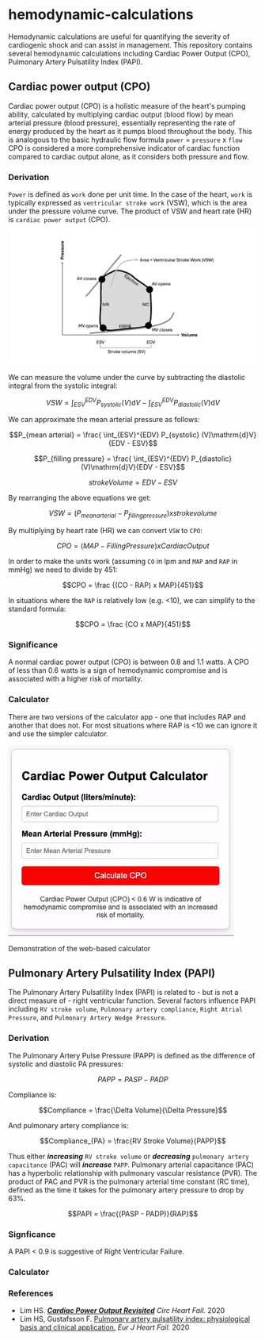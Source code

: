 # hemodynamic-calculations
Hemodynamic calculations are useful for quantifying the severity of cardiogenic shock and can assist in management.
This repository contains several hemodynamic calculations including Cardiac Power Output (CPO), Pulmonary Artery Pulsatility Index (PAPI).

## Cardiac power output (CPO)
Cardiac power output (CPO) is a holistic measure of the heart's pumping ability, calculated by multiplying cardiac output (blood flow) by mean arterial pressure (blood pressure), essentially representing the rate of energy produced by the heart as it pumps blood throughout the body. This is analogous to the basic hydraulic flow formula `power` = `pressure` x `flow` CPO is considered a more comprehensive indicator of cardiac function compared to cardiac output alone, as it considers both pressure and flow.

### Derivation
`Power` is defined as `work` done per unit time. In the case of the heart, `work` is typically expressed as `ventricular stroke work` (VSW), which is the area under the pressure volume curve. The product of VSW and heart rate (HR) is `cardiac power output` (CPO).
![](https://github.com/nickmmark/hemodynamic-calculations/blob/main/cardiac_stroke_work_figure.png)

We can measure the volume under the curve by subtracting the diastolic integral from the systolic integral:
```math
VSW = \int_{ESV}^{EDV} P_{systolic} (V)\mathrm{d}V - \int_{ESV}^{EDV} P_{diastolic} (V)\mathrm{d}V
```
We can approximate the mean arterial pressure as follows:
```math
P_{mean arterial} = \frac{ \int_{ESV}^{EDV} P_{systolic} (V)\mathrm{d}V}{EDV - ESV}
```


```math
P_{filling pressure} = \frac{ \int_{ESV}^{EDV} P_{diastolic} (V)\mathrm{d}V}{EDV - ESV}
```



```math
stroke Volume = EDV - ESV
```
By rearranging the above equations we get:
```math
VSW = (P_{mean arterial} - P_{filling pressure}) x stroke volume
```

By multiplying by heart rate (HR) we can convert `VSW` to `CPO`:
```math
CPO = (MAP - {Filling Pressure}) x {Cardiac Output}
```

In order to make the units work (assuming `CO` in lpm and `MAP` and `RAP` in mmHg) we need to divide by 451:
```math
CPO = \frac {(CO - RAP) x MAP}{451}
```

In situations where the `RAP` is relatively low (e.g. <10), we can simplify to the standard formula:
```math
CPO = \frac {CO x MAP}{451}
```

### Significance
A normal cardiac power output (CPO) is between 0.8 and 1.1 watts.
A CPO of less than 0.6 watts is a sign of hemodynamic compromise and is associated with a higher risk of mortality.

### Calculator
There are two versions of the calculator app - one that includes RAP and another that does not. For most situations where RAP is <10 we can ignore it and use the simpler calculator.


![](https://github.com/nickmmark/hemodynamic-calculations/blob/main/CPO_calculator_demo.gif)

Demonstration of the web-based calculator



## Pulmonary Artery Pulsatility Index (PAPI)
The Pulmonary Artery Pulsatility Index (PAPI) is related to - but is not a direct measure of - right ventricular function. Several factors influence PAPI including `RV stroke volume`, `Pulmonary artery compliance`, `Right Atrial Pressure`, and `Pulmonary Artery Wedge Pressure`.

### Derivation
The Pulmonary Artery Pulse Pressure (PAPP) is defined as the difference of systolic and diastolic PA pressures:
```math
PAPP = PASP - PADP
```

Compliance is:
```math
Compliance = \frac{\Delta Volume}{\Delta Pressure}
```

And pulmonary artery compliance is:
```math
Compliance_{PA} = \frac{RV Stroke Volume}{PAPP}
```

Thus either ***increasing*** `RV stroke volume` or ***decreasing*** `pulmonary artery capacitance` (PAC) will ***increase*** `PAPP`.
Pulmonary arterial capacitance (PAC) has a hyperbolic relationship with pulmonary vascular resistance (PVR). The product of PAC and PVR is the pulmonary arterial time constant (RC time), defined as the time it takes for the pulmonary artery pressure to drop by 63%.

```math
PAPI = \frac{(PASP - PADP)}{RAP}
```

### Signficance
A PAPI < 0.9 is suggestive of Right Ventricular Failure.

### Calculator


### References
- Lim HS. ***[Cardiac Power Output Revisited](https://doi.org/10.1161/CIRCHEARTFAILURE.120.007393)*** _Circ Heart Fail._ 2020
- Lim HS, Gustafsson F. [Pulmonary artery pulsatility index: physiological basis and clinical application.](https://onlinelibrary.wiley.com/doi/full/10.1002/ejhf.1679) _Eur J Heart Fail._ 2020
